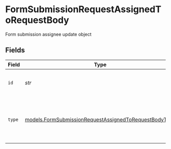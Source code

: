 # FormSubmissionRequestAssignedToRequestBody

Form submission assignee update object


## Fields

| Field                                                                                                                | Type                                                                                                                 | Required                                                                                                             | Description                                                                                                          | Example                                                                                                              |
| -------------------------------------------------------------------------------------------------------------------- | -------------------------------------------------------------------------------------------------------------------- | -------------------------------------------------------------------------------------------------------------------- | -------------------------------------------------------------------------------------------------------------------- | -------------------------------------------------------------------------------------------------------------------- |
| `id`                                                                                                                 | *str*                                                                                                                | :heavy_check_mark:                                                                                                   | ID of the form submission assignee.                                                                                  | 938172                                                                                                               |
| `type`                                                                                                               | [models.FormSubmissionRequestAssignedToRequestBodyType](../models/formsubmissionrequestassignedtorequestbodytype.md) | :heavy_check_mark:                                                                                                   | Type of the form submission assignee.  Valid values: `driver`, `user`                                                | driver                                                                                                               |